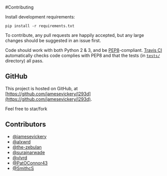 #Contributing

Install development requirements:

    pip install -r requirements.txt

To contribute, any pull requests are happily accepted, but any large changes should be suggested in an issue first.

Code should work with both Python 2 & 3, and be [PEP8](https://www.python.org/dev/peps/pep-0008/)-compliant.
[Travis CI](https://travis-ci.org/jamesevickery/l293d) automatically checks code complies with PEP8 and that the tests (in [`tests/`](https://github.com/jamesevickery/l293d/tree/master/tests) directory) all pass.


## GitHub

This project is hosted on GitHub, at [https://github.com/jamesevickery/l293d](https://github.com/jamesevickery/l293d).

Feel free to star/fork


## Contributors

- [@jamesevickery](https://github.com/jamesevickery)
- [@alxwrd](https://github.com/alxwrd)
- [@the-zebulan](https://github.com/the-zebulan)
- [@surajnarwade](https://github.com/surajnarwade)
- [@vlvrd](https://github.com/vlvrd)
- [@PatOConnor43](https://github.com/PatOConnor43)
- [@SmithcS](https://github.com/SmithcS)
